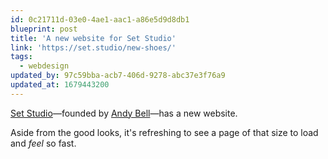 ```yaml
---
id: 0c21711d-03e0-4ae1-aac1-a86e5d9d8db1
blueprint: post
title: 'A new website for Set Studio'
link: 'https://set.studio/new-shoes/'
tags:
  - webdesign
updated_by: 97c59bba-acb7-406d-9278-abc37e3f76a9
updated_at: 1679443200
---
```

[Set Studio](https://set.studio/)—founded by [Andy Bell](https://andy-bell.co.uk)—has a new website.

Aside from the good looks, it's refreshing to see a page of that size to load and _feel_ so fast.